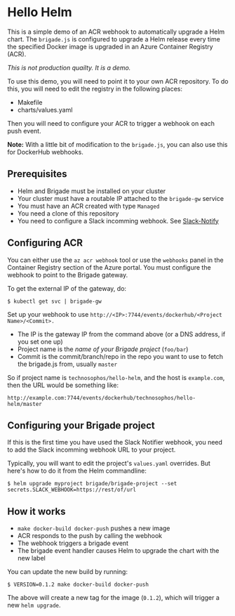 # Hello Helm

This is a simple demo of an ACR webhook to automatically upgrade a Helm chart. The
`brigade.js` is configured to upgrade a Helm release every time the specified
Docker image is upgraded in an Azure Container Registry (ACR).

_This is not production quailty. It is a demo._

To use this demo, you will need to point it to your own ACR repository.
To do this, you will need to edit the registry in the following places:

- Makefile
- charts/values.yaml

Then you will need to configure your ACR to trigger a webhook on each push
event.

**Note:** With a little bit of modification to the `brigade.js`, you can also
use this for DockerHub webhooks.

## Prerequisites

- Helm and Brigade must be installed on your cluster
- Your cluster must have a routable IP attached to the `brigade-gw` service
- You must have an ACR created with type `Managed`
- You need a clone of this repository
- You need to configure a Slack incomming webhook. See [Slack-Notify](https://github.com/technosophos/slack-notify)

## Configuring ACR

You can either use the `az acr webhook` tool or use the `webhooks` panel in the
Container Registry section of the Azure portal. You must configure the webhook
to point to the Brigade gateway.

To get the external IP of the gateway, do:

```
$ kubectl get svc | brigade-gw
```

Set up your webhook to use `http://<IP>:7744/events/dockerhub/<Project Name>/<Commit>.`

- The IP is the gateway IP from the command above (or a DNS address, if you set one up)
- Project name is the _name of your Brigade project_ (`foo/bar`)
- Commit is the commit/branch/repo in the repo you want to use to fetch the brigade.js from, usually `master`

So if project name is `technosophos/hello-helm`, and the host is `example.com`, then
the URL would be something like:

```
http://example.com:7744/events/dockerhub/technosophos/hello-helm/master
```

## Configuring your Brigade project

If this is the first time you have used the Slack Notifier webhook, you need to add
the Slack incomming webhook URL to your project.

Typically, you will want to edit the project's `values.yaml` overrides. But here's how to do it
from the Helm commandline:

```console
$ helm upgrade myproject brigade/brigade-project --set secrets.SLACK_WEBHOOK=https://rest/of/url
```

## How it works

- `make docker-build docker-push` pushes a new image
- ACR responds to the push by calling the webhook
- The webhook triggers a brigade event
- The brigade event handler causes Helm to upgrade the chart with the new label

You can update the new build by running:

```
$ VERSION=0.1.2 make docker-build docker-push
```

The above will create a new tag for the image (`0.1.2`), which will trigger a
new `helm upgrade`.
